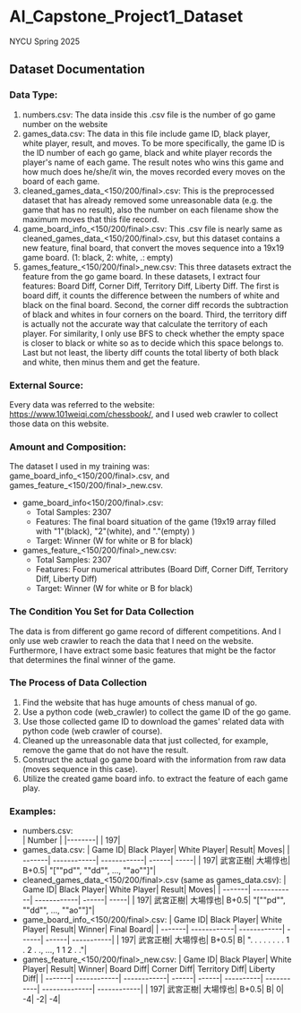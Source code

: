 # AI_Capstone_Project1_Dataset
NYCU Spring 2025

## Dataset Documentation
### Data Type:  
1. numbers.csv: The data inside this .csv file is the number of go game number on the website
2. games_data.csv: The data in this file include game ID, black player, white player, result, and moves. To be more specifically, the game ID is the ID number of each go game, black and white player records the player's name of each game. The result notes who wins this game and how much does he/she/it win, the moves recorded every moves on the board of each game.  
3. cleaned_games_data_<150/200/final>.csv: This is the preprocessed dataset that has already removed some unreasonable data (e.g. the game that has no result), also the number on each filename show the maximum moves that this file record.  
4. game_board_info_<150/200/final>.csv: This .csv file is nearly same as cleaned_games_data_<150/200/final>.csv, but this dataset contains a new feature, final board, that convert the moves sequence into a 19x19 game board. (1: black, 2: white, .: empty)  
5. games_feature_<150/200/final>_new.csv: This three datasets extract the feature from the go game board. In these datasets, I extract four features: Board Diff, Corner Diff, Territory Diff, Liberty Diff. The first is board diff, it counts the difference between the numbers of white and black on the final board. Second, the corner diff records the subtraction of black and whites in four corners on the board. Third, the territory diff is actually not the accurate way that calculate the territory of each player. For similarity, I only use BFS to check whether the empty space is closer to black or white so as to decide which this space belongs to. Last but not least, the liberty diff counts the total liberty of both black and white, then minus them and get the feature.  

### External Source:
Every data was referred to the website: <https://www.101weiqi.com/chessbook/>, and I used web crawler to collect those data on this website.

### Amount and Composition:
The dataset I used in my training was: game_board_info_<150/200/final>.csv, and games_feature_<150/200/final>_new.csv.  

- game_board_info<150/200/final>.csv: 
    - Total Samples: 2307
    - Features: The final board situation of the game (19x19 array filled with "1"(black), "2"(white), and "."(empty) )
    - Target: Winner (W for white or B for black)
- games_feature_<150/200/final>_new.csv:
    - Total Samples: 2307
    - Features: Four numerical attributes (Board Diff, Corner Diff, Territory Diff, Liberty Diff)
    - Target: Winner (W for white or B for black)  

### The Condition You Set for Data Collection
The data is from different go game record of different competitions. And I only use web crawler to reach the data that I need on the website. Furthermore, I have extract some basic features that might be the factor that determines the final winner of the game. 

### The Process of Data Collection
1. Find the website that has huge amounts of chess manual of go.
2. Use a python code (web_crawler) to collect the game ID of the go game. 
3. Use those collected game ID to download the games' related data with python code (web crawler of course).
4. Cleaned up the unreasonable data that just collected, for example, remove the game that do not have the result. 
5. Construct the actual go game board with the information from raw data (moves sequence in this case).  
6. Utilize the created game board info. to extract the feature of each game play.  

### Examples:
- numbers.csv:  
    | Number |
    |--------|
    |     197|
- games_data.csv:
    | Game ID| Black Player| White Player| Result| Moves|
    | -------| ------------| ------------| ------| -----|
    |     197|      武宮正樹|      大場惇也|  B+0.5| "[""pd"", ""dd"", ..., ""ao""]"|  
- cleaned_games_data_<150/200/final>.csv (same as games_data.csv):
    | Game ID| Black Player| White Player| Result| Moves|
    | -------| ------------| ------------| ------| -----|
    |     197|      武宮正樹|      大場惇也|  B+0.5| "[""pd"", ""dd"", ..., ""ao""]"| 
- game_board_info_<150/200/final>.csv:
    | Game ID| Black Player| White Player| Result| Winner| Final Board|
    | -------| ------------| ------------| ------| ------| -----------|
    |     197|      武宮正樹|      大場惇也|  B+0.5|      B| ". . . . . . . . 1 . 2 . ., ..., 1 1 2 . ."|
- games_feature_<150/200/final>_new.csv:
    | Game ID| Black Player| White Player| Result| Winner| Board Diff| Corner Diff| Territory Diff| Liberty Diff|
    | -------| ------------| ------------| ------| ------| ----------| -----------| --------------| ------------|
    |     197|      武宮正樹|      大場惇也|  B+0.5|      B|          0|           -4| -2|           -4|